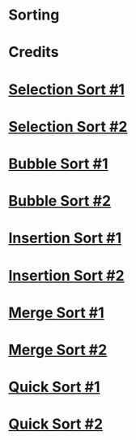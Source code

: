 # Sorting

# Credits
#       [Selection Sort #1](https://www.youtube.com/watch?v=Z3dCjzhjAWA&list=PLcpCbfRRFUJBTI6vgCEVwE8TkZgqJMLNg&index=4&t=4s)
#       [Selection Sort #2](https://www.youtube.com/watch?v=5KjapFQNxUo&list=PLcpCbfRRFUJBTI6vgCEVwE8TkZgqJMLNg&index=6)
#       [Bubble Sort #1](https://www.youtube.com/watch?v=A6m-g0SPzt0&list=PLcpCbfRRFUJBTI6vgCEVwE8TkZgqJMLNg&index=3)
#       [Bubble Sort #2](https://www.youtube.com/watch?v=Vca808JTbI8&list=PLcpCbfRRFUJBTI6vgCEVwE8TkZgqJMLNg&index=5)
#       [Insertion Sort #1](https://www.youtube.com/watch?v=qJsmUw3-QRA&list=PLcpCbfRRFUJBTI6vgCEVwE8TkZgqJMLNg&index=2)
#       [Insertion Sort #2](https://www.youtube.com/watch?v=R_wDA-PmGE4&list=PLcpCbfRRFUJBTI6vgCEVwE8TkZgqJMLNg&index=1)
#       [Merge Sort #1](https://www.youtube.com/watch?v=Axva2VdsXkk&list=PLcpCbfRRFUJBTI6vgCEVwE8TkZgqJMLNg&index=8)
#       [Merge Sort #2](https://www.youtube.com/watch?v=cVZMah9kEjI&list=PLcpCbfRRFUJBTI6vgCEVwE8TkZgqJMLNg&index=7)
#       [Quick Sort #1](https://www.youtube.com/watch?v=JS524MqKM0Q&list=PLcpCbfRRFUJBTI6vgCEVwE8TkZgqJMLNg&index=9)
#       [Quick Sort #2](https://www.youtube.com/watch?v=9KBwdDEwal8&list=PLcpCbfRRFUJBTI6vgCEVwE8TkZgqJMLNg&index=10)
